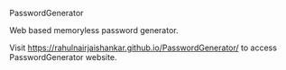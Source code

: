 PasswordGenerator

Web based memoryless password generator.

Visit https://rahulnairjaishankar.github.io/PasswordGenerator/ to access PasswordGenerator website.
